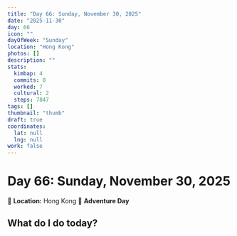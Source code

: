 ```yaml
---
title: "Day 66: Sunday, November 30, 2025"
date: "2025-11-30"
day: 66
icon: ""
dayOfWeek: "Sunday"
location: "Hong Kong"
photos: []
description: ""
stats:
  kimbap: 4
  commits: 0
  worked: 7
  cultural: 2
  steps: 7847
tags: []
thumbnail: "thumb"
draft: true
coordinates:
  lat: null
  lng: null
work: false
---
```

# Day 66: Sunday, November 30, 2025

📍 **Location:** Hong Kong
🎒 **Adventure Day**

## What do I do today?


